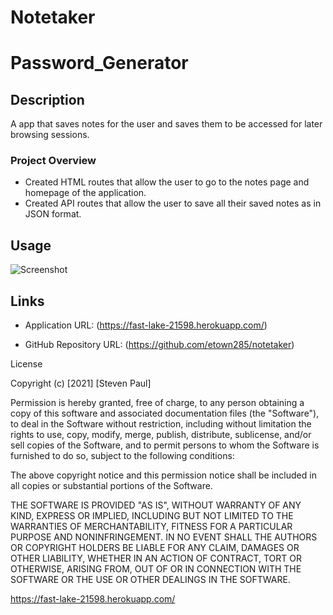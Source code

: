 # Notetaker

# Password_Generator

## Description 
A app that saves notes for the user and saves them to be accessed for later browsing sessions. 

### Project Overview

* Created HTML routes that allow the user to go to the notes page and homepage of the application. 
* Created API routes that allow the user to save all their saved notes as in JSON format.


## Usage

![Screenshot]()

## Links

* Application URL: (https://fast-lake-21598.herokuapp.com/)

* GitHub Repository URL: (https://github.com/etown285/notetaker)

License

Copyright (c) [2021] [Steven Paul]

Permission is hereby granted, free of charge, to any person obtaining a copy of this software and associated documentation files (the "Software"), to deal in the Software without restriction, including without limitation the rights to use, copy, modify, merge, publish, distribute, sublicense, and/or sell copies of the Software, and to permit persons to whom the Software is furnished to do so, subject to the following conditions:

The above copyright notice and this permission notice shall be included in all copies or substantial portions of the Software.

THE SOFTWARE IS PROVIDED "AS IS", WITHOUT WARRANTY OF ANY KIND, EXPRESS OR IMPLIED, INCLUDING BUT NOT LIMITED TO THE WARRANTIES OF MERCHANTABILITY, FITNESS FOR A PARTICULAR PURPOSE AND NONINFRINGEMENT. IN NO EVENT SHALL THE AUTHORS OR COPYRIGHT HOLDERS BE LIABLE FOR ANY CLAIM, DAMAGES OR OTHER LIABILITY, WHETHER IN AN ACTION OF CONTRACT, TORT OR OTHERWISE, ARISING FROM, OUT OF OR IN CONNECTION WITH THE SOFTWARE OR THE USE OR OTHER DEALINGS IN THE SOFTWARE.


https://fast-lake-21598.herokuapp.com/

